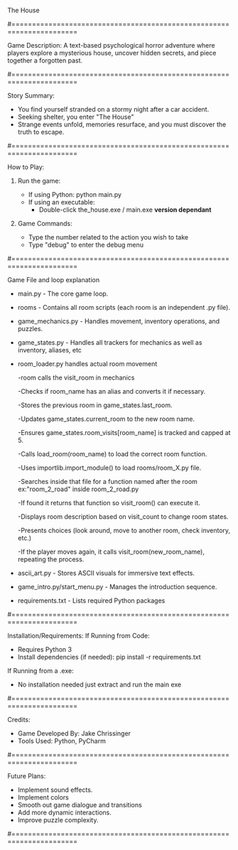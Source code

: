 
The House

#======================================================================

Game Description:
A text-based psychological horror adventure where players explore a mysterious house, uncover hidden secrets, and piece together a forgotten past.

#======================================================================

Story Summary:
- You find yourself stranded on a stormy night after a car accident.
- Seeking shelter, you enter "The House"
- Strange events unfold, memories resurface, and you must discover the truth to escape.

#======================================================================

 How to Play:
1. Run the game:
   - If using Python:
     python main.py
   - If using an executable:
     - Double-click the_house.exe / main.exe  **version dependant**

2. Game Commands:
   - Type the number related to the action you wish to take
   - Type "debug" to enter the debug menu

#======================================================================

Game File and loop explanation
- main.py - The core game loop.
- rooms - Contains all room scripts (each room is an independent .py file).
- game_mechanics.py - Handles movement, inventory operations, and puzzles.
- game_states.py - Handles all trackers for mechanics as well as inventory, aliases, etc
- room_loader.py handles actual room movement

    -room calls the visit_room in mechanics

    -Checks if room_name has an alias and converts it if necessary.

    -Stores the previous room in game_states.last_room.

    -Updates game_states.current_room to the new room name.

    -Ensures game_states.room_visits[room_name] is tracked and capped at 5.

    -Calls load_room(room_name) to load the correct room function.

    -Uses importlib.import_module() to load  rooms/room_X.py file.

    -Searches inside that file for a function named after the room ex:"room_2_road" inside room_2_road.py

    -If found it returns that function so visit_room() can execute it.

    -Displays room description based on visit_count to change room states.

    -Presents choices (look around, move to another room, check inventory, etc.)

    -If the player moves again, it calls visit_room(new_room_name), repeating the process.

- ascii_art.py - Stores ASCII visuals for immersive text effects.
- game_intro.py/start_menu.py - Manages the introduction sequence.
- requirements.txt - Lists required Python packages


#======================================================================


Installation/Requirements:
If Running from Code:
- Requires Python 3
- Install dependencies (if needed):
  pip install -r requirements.txt

If Running from a .exe:
- No installation needed just extract and run the main exe

#======================================================================

Credits:
- Game Developed By: Jake Chrissinger
- Tools Used: Python, PyCharm

#======================================================================

Future Plans:
- Implement sound effects.
- Implement colors
- Smooth out game dialogue and transitions
- Add more dynamic interactions.
- Improve puzzle complexity.

#======================================================================
